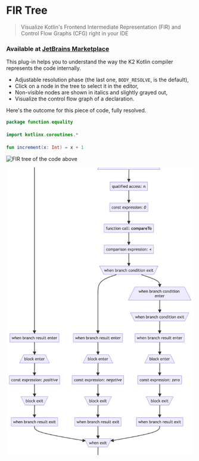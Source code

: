 # FIR Tree

> Visualize Kotlin's Frontend Intermediate Representation (FIR) and Control Flow Graphs (CFG) right in your IDE

### Available at [JetBrains Marketplace](https://plugins.jetbrains.com/plugin/23270-fir-tree)

This plug-in helps you to understand the way the K2 Kotlin compiler represents the code internally.

- Adjustable resolution phase (the last one, `BODY_RESOLVE`, is the default),
- Click on a node in the tree to select it in the editor,
- Non-visible nodes are shown in italics and slightly grayed out,
- Visualize the control flow graph of a declaration.

Here's the outcome for this piece of code, fully resolved.

```kotlin
package function.equality

import kotlinx.coroutines.*

fun increment(x: Int) = x + 1
```

![FIR tree of the code above](images/example.png)

![Example of control flow graph](images/cfg.png)